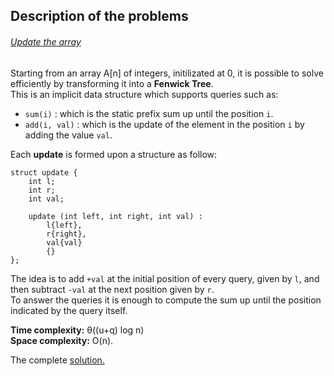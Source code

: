 ## Description of the problems

###### [Update the array](https://www.spoj.com/problems/UPDATEIT/)

Starting from an array A[n] of integers, initilizated at 0, it is possible to solve efficiently by transforming it into a **Fenwick Tree**. <br>
This is an implicit data structure which supports queries such as: <br>
- `sum(i)` : which is the static prefix sum up until the position `i`.
- `add(i, val)` : which is the update of the element in the position `i` by adding the value `val`.

Each **update** is formed upon a structure as follow:

```
struct update {
    int l;
    int r;
    int val;

    update (int left, int right, int val) : 
        l{left}, 
        r{right}, 
        val{val} 
        {}
};
```
The idea is to add `+val` at the initial position of every query, given by `l`,  and then subtract `-val` at the next position given by `r`. <br>
To answer the queries it is enough to compute the sum up until the position indicated by the query itself.

**Time complexity:** θ((u+q) log n) <br>
**Space complexity:** O(n).

The complete [solution.](https://github.com/Claire-gip/CompetitiveProgramming-Unipi/blob/master/Lecture_08/update.cc)